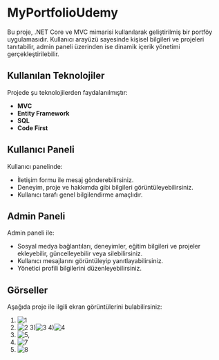 # MyPortfolioUdemy

Bu proje, .NET Core ve MVC mimarisi kullanılarak geliştirilmiş bir portföy uygulamasıdır. Kullanıcı arayüzü sayesinde kişisel bilgileri ve projeleri tanıtabilir, admin paneli üzerinden ise dinamik içerik yönetimi gerçekleştirilebilir.

## Kullanılan Teknolojiler
Projede şu teknolojilerden faydalanılmıştır:

- **MVC**
- **Entity Framework**
- **SQL**
- **Code First**

## Kullanıcı Paneli
Kullanıcı panelinde:

- İletişim formu ile mesaj gönderebilirsiniz.
- Deneyim, proje ve hakkımda gibi bilgileri görüntüleyebilirsiniz.
- Kullanıcı tarafı genel bilgilendirme amaçlıdır.

## Admin Paneli
Admin paneli ile:

- Sosyal medya bağlantıları, deneyimler, eğitim bilgileri ve projeler ekleyebilir, güncelleyebilir veya silebilirsiniz.
- Kullanıcı mesajlarını görüntüleyip yanıtlayabilirsiniz.
- Yönetici profili bilgilerini düzenleyebilirsiniz.

## Görseller
Aşağıda proje ile ilgili ekran görüntülerini bulabilirsiniz:
1) ![1](https://github.com/user-attachments/assets/5424eab1-8751-4a09-ad2f-78527afc11ef)
2) ![2](https://github.com/user-attachments/assets/2165f1aa-676b-4ae1-890d-7839a14a7f22)
3)![3](https://github.com/user-attachments/assets/2997c8b2-e95b-4637-ac88-c159faeaf879)
4)![4](https://github.com/user-attachments/assets/a6a7751a-ff15-4123-81ec-edb1b4d887ae)
5) ![5,](https://github.com/user-attachments/assets/2007bed8-e3d6-4e14-b287-1c4278f2d83f)
6) ![7](https://github.com/user-attachments/assets/534a0397-2140-4398-97ad-fda424c28776)
7) ![8](https://github.com/user-attachments/assets/e88a2025-6e2f-4297-9383-458de0447ee1)











    

